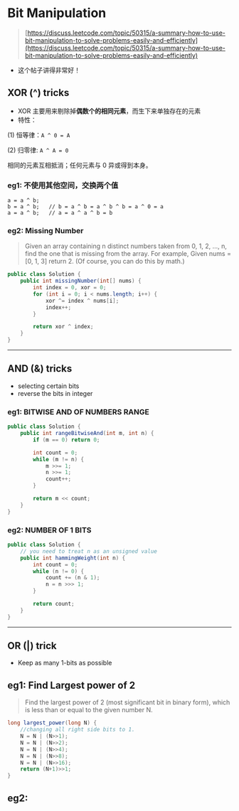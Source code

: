 # Bit Manipulation

> [https://discuss.leetcode.com/topic/50315/a-summary-how-to-use-bit-manipulation-to-solve-problems-easily-and-efficiently](https://discuss.leetcode.com/topic/50315/a-summary-how-to-use-bit-manipulation-to-solve-problems-easily-and-efficiently)

* 这个帖子讲得非常好！

## XOR \(^\) tricks

* XOR 主要用来剔除掉**偶数个的相同元素**，而生下来单独存在的元素
* 特性： 

\(1\) 恒等律：`A ^ 0 = A`

\(2\) 归零律:  `A ^ A = 0`

相同的元素互相抵消；任何元素与 0 异或得到本身。

### eg1: 不使用其他空间，交换两个值

```
a = a ^ b;    
b = a ^ b;   // b = a ^ b = a ^ b ^ b = a ^ 0 = a
a = a ^ b;   // a = a ^ a ^ b = b
```

### eg2: Missing Number

> Given an array containing n distinct numbers taken from 0, 1, 2, ..., n, find the one that is missing from the array. For example, Given nums = \[0, 1, 3\] return 2. \(Of course, you can do this by math.\)

```java
public class Solution {
    public int missingNumber(int[] nums) {
        int index = 0, xor = 0;
        for (int i = 0; i < nums.length; i++) {
            xor ^= index ^ nums[i];
            index++;
        }

        return xor ^ index;
    }
}
```

---

## AND \(&\) tricks

* selecting certain bits
* reverse the bits in integer

### eg1: BITWISE AND OF NUMBERS RANGE

```java
public class Solution {
    public int rangeBitwiseAnd(int m, int n) {
        if (m == 0) return 0;

        int count = 0;
        while (m != n) {
            m >>= 1;
            n >>= 1;
            count++;
        }

        return m << count;
    }
}
```

### eg2: NUMBER OF 1 BITS

```java
public class Solution {
    // you need to treat n as an unsigned value
    public int hammingWeight(int n) {
        int count = 0;
        while (n != 0) {
            count += (n & 1);
            n = n >>> 1;
        }

        return count;
    }
}
```

---------

## OR \(\|\) trick

* Keep as many 1-bits as possible

## eg1: Find Largest power of 2

> Find the largest power of 2 \(most significant bit in binary form\), which is less than or equal to the given number N.

```java
long largest_power(long N) {
    //changing all right side bits to 1.
    N = N | (N>>1);
    N = N | (N>>2);
    N = N | (N>>4);
    N = N | (N>>8);
    N = N | (N>>16);
    return (N+1)>>1;
}
```

## eg2: 

















